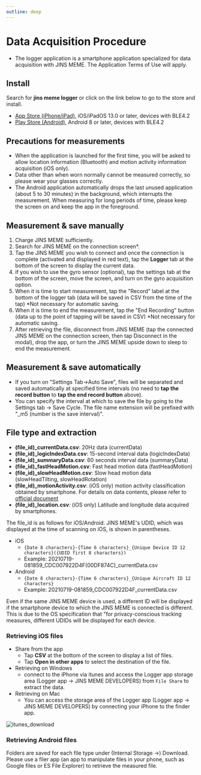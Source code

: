 ```yaml
---
outline: deep
---
```


# Data Acquisition Procedure<Badge type="tip" text="Standard" />

- The logger application is a smartphone application specialized for data acquisition with JINS MEME. The Application Terms of Use will apply.

## Install

Search for **jins meme logger** or click on the link below to go to the store and install.

- [App Store (iPhone/iPad)](https://apps.apple.com/jp/app/jins-meme-logger/id1537937129), iOS/iPadOS 13.0 or later, devices with BLE4.2
- [Play Store (Android)](https://play.google.com/store/apps/details?id=com.jins_meme.logger4internal), Android 8 or later, devices with BLE4.2

## Precautions for measurements

- When the application is launched for the first time, you will be asked to allow location information (Bluetooth) and motion activity information acquisition (iOS only).
- Data other than when worn normally cannot be measured correctly, so please wear your glasses correctly. 
- The Android application automatically drops the last unused application (about 5 to 30 minutes) in the background, which interrupts the measurement. When measuring for long periods of time, please keep the screen on and keep the app in the foreground.

## Measurement & save manually

1. Charge JINS MEME sufficiently.
1. Search for JINS MEME on the connection screen*.
1. Tap the JINS MEME you wish to connect and once the connection is complete (activated and displayed in red text), tap the **Logger** tab at the bottom of the screen to display the current data.
1. if you wish to use the gyro sensor (optional), tap the settings tab at the bottom of the screen, move the screen, and turn on the gyro acquisition option.
1. When it is time to start measurement, tap the "Record" label at the bottom of the logger tab (data will be saved in CSV from the time of the tap) *Not necessary for automatic saving.
1. When it is time to end the measurement, tap the "End Recording" button (data up to the point of tapping will be saved in CSV) *Not necessary for automatic saving.
1. After retrieving the file, disconnect from JINS MEME (tap the connected JINS MEME on the connection screen, then tap Disconnect in the modal), drop the app, or turn the JINS MEME upside down to sleep to end the measurement.

## Measurement & save automatically

- If you turn on "Settings Tab→Auto Save", files will be separated and saved automatically at specified time intervals (no need to **tap the record button** to **tap the end record button** above).
- You can specify the interval at which to save the file by going to the Settings tab -> Save Cycle. The file name extension will be prefixed with "_m5 (number is the save interval)".

## File type and extraction

- **(file_id)_currentData.csv**: 20Hz data (currentData)
- **(file_id)_logicIndexData.csv**: 15-second interval data (logicIndexData)
- **(file_id)_summaryData.csv**: 60 seconds interval data (summaryData)
- **(file_id)_fastHeadMotion.csv**: Fast head motion data (fastHeadMotion)
- **(file_id)_slowHeadMotion.csv**: Slow head motion data (slowHeadTilting, slowHeadRotation)
- **(file_id)_motionActivity.csv**: (iOS only) motion activity classification obtained by smartphone. For details on data contents, please refer to [official document](https://developer.apple.com/documentation/coremotion/cmmotionactivity)
- **(file_id)_location.csv**: (iOS only) Latitude and longitude data acquired by smartphones.

The file_id is as follows for iOS/Android. JINS MEME's UDID, which was displayed at the time of scanning on iOS, is shown in parentheses.

- iOS
    - `{Date 8 characters}-{Time 6 characters}_{Unique Device ID 12 characters}({UDID first 8 characters})`
    - Example: 20210719-081859_CDC007922D4F(00DF874C)_currentData.csv
- Android
    - `{Date 8 characters}-{Time 6 characters}_{Unique Aircraft ID 12 characters}`
    - Example: 20210719-081859_CDC007922D4F_currentData.csv

Even if the same JINS MEME device is used, a different ID will be displayed if the smartphone device to which the JINS MEME is connected is different. This is due to the OS specification that "for privacy-conscious tracking measures, different UDIDs will be displayed for each device.

### Retrieving iOS files

- Share from the app
    - Tap **CSV** at the bottom of the screen to display a list of files.
    - Tap **Open in other apps** to select the destination of the file.
- Retrieving on Windows
    - connect to the iPhone via itunes and access the Logger app storage area (Logger app → JINS MEME DEVELOPERS) from `File Share` to extract the data.
- Retrieving on Mac
    - You can access the storage area of the Logger app (Logger app → JINS MEME DEVELOPERS) by connecting your iPhone to the finder app.

![itunes_download](/images/itunes_download.png)

### Retrieving Android files

Folders are saved for each file type under (Internal Storage ->) Download. Please use a filer app (an app to manipulate files in your phone, such as Google files or ES File Explorer) to retrieve the measured file.
